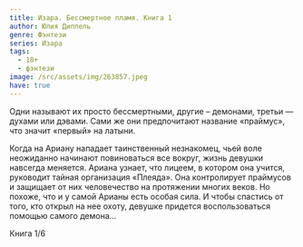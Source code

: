 ```yaml
---
title: Изара. Бессмертное пламя. Книга 1
author: Юлия Диппель
genre: Фэнтези
series: Изара
tags:
  - 18+
  - фэнтези
image: /src/assets/img/263857.jpeg
have: true
---
```

Одни называют их просто бессмертными, другие – демонами, третьи — духами или дэвами. Сами же они предпочитают название «праймус», что значит «первый» на латыни.

Когда на Ариану нападает таинственный незнакомец, чьей воле неожиданно начинают повиноваться все вокруг, жизнь девушки навсегда меняется. Ариана узнает, что лицеем, в котором она учится, руководит тайная организация «Плеяда». Она контролирует праймусов и защищает от них человечество на протяжении многих веков. Но похоже, что и у самой Арианы есть особая сила. И чтобы спастись от того, кто открыл на нее охоту, девушке придется воспользоваться помощью самого демона...

Книга 1/6
